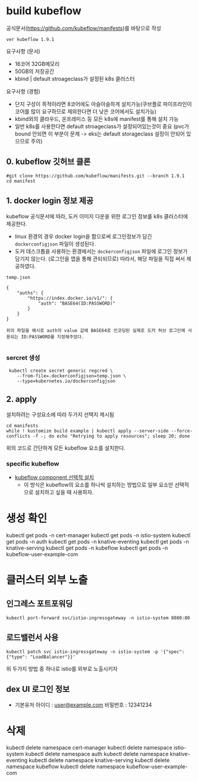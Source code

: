 # build kubeflow
공식문서(https://github.com/kubeflow/manifests)를 바탕으로 작성

`ver kubeflow 1.9.1`

요구사항 (문서)
- 16코어 32GB메모리
- 50GB의 저장공간
- kbind |  default stroageclass가 설정된 k8s 클러스터

요구사항 (경험)
- 단지 구성이 목적이라면 8코어에도 아슬아슬하게 설치가능(쿠브플로 파이프라인이 코어를 많이 요구하므로 제외한다면 더 낮은 코어에서도 설치가능)
- kbind외의 클라우드, 온프레미스 등 모든 k8s에 manifest를 통해 설치 가능
- 일반 k8s를 사용한다면 default stroageclass가 설정되어있는것이 중요 (pvc가 bound 안되면 이 부분이 문제 -> eks는 default storageclass 설정이 안되어 있으므로 주의)



## 0. kubeflow 깃허브 클론


```
#git clone https://github.com/kubeflow/manifests.git --branch 1.9.1
cd manifest
```


## 1. docker login 정보 제공
kubeflow 공식문서에 따라, 도커 이미지 다운을 위한 로그인 정보를 k8s 클러스터에 제공한다.

- linux 환경의 경우 docker login을 함으로써 로그인정보가 담긴 `dockerconfigjson` 파일이 생성된다.
- 도커 데스크톱을 사용하는 환경에서는 `dockerconfigjson` 파일에 로그인 정보가 담기지 않는다. (로그인을 앱을 통해 관되되므로) 따라서, 해당 파일을 직접 써서 제공하였다.
  

`temp.json`
```
{
    "auths": {
        "https://index.docker.io/v1/": {
            "auth": "BASE64(ID:PASSWORD)"
        }
    }
}

위의 파일을 예시로 auth의 value 값에 BASE64로 인코딩된 실제로 도커 허브 로그인에 사용되는 ID:PASSWORD를 지정해주었다.


```

### sercret 생성

```
 kubectl create secret generic regcred \
    --from-file=.dockerconfigjson=temp.json \
    --type=kubernetes.io/dockerconfigjson
```



## 2. apply
설치하려는 구성요소에 따라 두가지 선택지 제시됨



```
cd manifests
while ! kustomize build example | kubectl apply --server-side --force-conflicts -f -; do echo "Retrying to apply resources"; sleep 20; done
```
위의 코드로 간단하게 모든 kubeflow 요소를 설치한다.

### specific kubeflow
- [kubeflow component 선택적 설치](/1.build_kubeflow/build_op.md)
  - 이 방식은 kubeflow의 요소를 하나씩 설치하는 방법으로 일부 요소만 선택적으로 설치하고 싶을 때 사용하자.


# 생성 확인
kubectl get pods -n cert-manager
kubectl get pods -n istio-system
kubectl get pods -n auth
kubectl get pods -n knative-eventing
kubectl get pods -n knative-serving
kubectl get pods -n kubeflow
kubectl get pods -n kubeflow-user-example-com

# 클러스터 외부 노출
## 인그레스 포트포워딩
`kubectl port-forward svc/istio-ingressgateway -n istio-system 8080:80`

## 로드밸런서 사용

`kubectl patch svc istio-ingressgateway -n istio-system -p '{"spec": {"type": "LoadBalancer"}}'`

위 두가지 방법 중 하나로 istio를 외부로 노출시키자


## dex UI 로그인 정보
- 기본유저 아이디 : user@example.com 비밀번호 : 12341234

# 삭제
kubectl delete namespace cert-manager
kubectl delete namespace istio-system
kubectl delete namespace auth
kubectl delete namespace knative-eventing
kubectl delete namespace knative-serving
kubectl delete namespace kubeflow
kubectl delete namespace kubeflow-user-example-com

